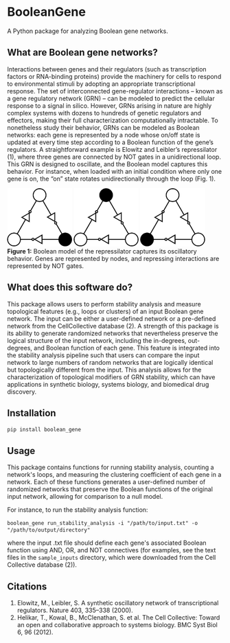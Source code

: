 # BooleanGene
A Python package for analyzing Boolean gene networks.

## What are Boolean gene networks?
Interactions between genes and their regulators (such as transcription factors or RNA-binding proteins) provide the machinery for cells to respond to environmental stimuli by adopting an appropriate transcriptional response. The set of interconnected gene-regulator interactions – known as a gene regulatory network (GRN) – can be modeled to predict the cellular response to a signal in silico. However, GRNs arising in nature are highly complex systems with dozens to hundreds of genetic regulators and effectors, making their full characterization computationally intractable. To nonetheless study their behavior, GRNs can be modeled as Boolean networks: each gene is represented by a node whose on/off state is updated at every time step according to a Boolean function of the gene’s regulators. A straightforward example is Elowitz and Leibler’s repressilator (1), where three genes are connected by NOT gates in a unidirectional loop. This GRN is designed to oscillate, and the Boolean model captures this behavior. For instance, when loaded with an initial condition where only one gene is on, the “on” state rotates unidirectionally through the loop (Fig. 1). 

<img src="/assets/repressilator1.png" width="30%"></img> <img src="/assets/repressilator2.png" width="30%"></img> <img src="/assets/repressilator3.png" width="30%"></img>  
**Figure 1:** Boolean model of the repressilator captures its oscillatory behavior. Genes are represented by nodes, and repressing interactions are represented by NOT gates.

## What does this software do?
This package allows users to perform stability analysis and measure topological features (e.g., loops or clusters) of an input Boolean gene network. The input can be either a user-defined network or a pre-defined network from the CellCollective database (2). A strength of this package is its ability to generate randomized networks that nevertheless preserve the logical structure of the input network, including the in-degrees, out-degrees, and Boolean function of each gene. This feature is integrated into the stability analysis pipeline such that users can compare the input network to large numbers of random networks that are logically identical but topologically different from the input. This analysis allows for the characterization of topological modifiers of GRN stability, which can have applications in synthetic biology, systems biology, and biomedical drug discovery. 

## Installation
```
pip install boolean_gene
```

## Usage
This package contains functions for running stability analysis, counting a network's loops, and measuring the clustering coefficient of each gene in a network. Each of these functions generates a user-defined number of randomized networks that preserve the Boolean functions of the original input network, allowing for comparison to a null model.

For instance, to run the stability analysis function:
```
boolean_gene run_stability_analysis -i "/path/to/input.txt" -o "/path/to/output/directory" 
```  
where the input .txt file should define each gene's associated Boolean function using AND, OR, and NOT connectives (for examples, see the text files in the `sample_inputs` directory, which were downloaded from the Cell Collective database (2)).

## Citations
1. Elowitz, M., Leibler, S. A synthetic oscillatory network of transcriptional regulators. Nature 403, 335–338 (2000).
2. Helikar, T., Kowal, B., McClenathan, S. et al. The Cell Collective: Toward an open and collaborative approach to systems biology. BMC Syst Biol 6, 96 (2012).
